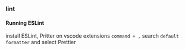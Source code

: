 ### lint

#### Running ESLint

install ESLint, Pritter on vscode extensions
`command + ,` search `default formatter` and select Prettier
